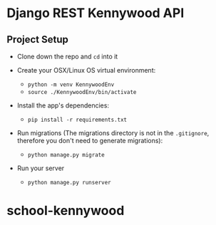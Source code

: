 # Django REST Kennywood API

## Project Setup

* Clone down the repo and `cd` into it

* Create your OSX/Linux OS virtual environment:

  * `python -m venv KennywoodEnv`
  * `source ./KennywoodEnv/bin/activate`

* Install the app's dependencies:

  * `pip install -r requirements.txt`

* Run migrations (The migrations directory is not in the `.gitignore`, therefore you don't need to generate migrations):

  * `python manage.py migrate`

* Run your server

  * `python manage.py runserver`
# school-kennywood
